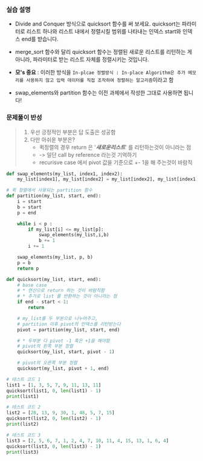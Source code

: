 ### 실습 설명
- Divide and Conquer 방식으로 quicksort 함수를 써 보세요. quicksort는 파라미터로 리스트 하나와 리스트 내에서 정렬시킬 범위를 나타내는 인덱스 start와 인덱스 end를 받습니다.


- merge_sort 함수와 달리 quicksort 함수는 정렬된 새로운 리스트를 리턴하는 게 아니라, 파라미터로 받는 리스트 자체를 정렬시키는 것입니다.
- **모's 중요** : 이러한 방식을 ```In-plcae 정렬방식 : In-place Algorithm은 추가 메모리를 사용하지 않고 입력 데이터를 직접 조작하여 정렬하는 알고리즘```이라고 함

- swap_elements와 partition 함수는 이전 과제에서 작성한 그대로 사용하면 됩니다!

### 문제풀이 반성
> 1. 우선 긍정적인 부분은 답 도출은 성공함
> 2. 다만 아쉬운 부분은?
>    -  퀵정렬의 경우 return 은 '***새로운리스트***' 를 리턴하는것이 아니라는 점
>    -  -> 일단 call by reference 라는것 기억하기
>    - recurisve case 에서 pivot 값을 기준으로 +- 1을 해 주는것이 바람직


```python
def swap_elements(my_list, index1, index2):
    my_list[index1], my_list[index2] = my_list[index2], my_list[index1]

# 퀵 정렬에서 사용되는 partition 함수
def partition(my_list, start, end):
    i = start
    b = start
    p = end

    while i < p :
        if my_list[i] <= my_list[p]:
            swap_elements(my_list,i,b)
            b += 1
        i += 1

    swap_elements(my_list, p, b)
    p = b
    return p

def quicksort(my_list, start, end):
    # base case
    # * 연산으로 return 하는 것이 바람직함
    # * 추가로 list 를 반환하는 것이 아니라는 점
    if end - start < 1:
        return

    # my_list를 두 부분으로 나누어주고,
    # partition 이후 pivot의 인덱스를 리턴받는다
    pivot = partition(my_list, start, end)

    # * 두부분 다 pivot -1 혹은 +1을 해야함
    # pivot의 왼쪽 부분 정렬
    quicksort(my_list, start, pivot - 1)

    # pivot의 오른쪽 부분 정렬
    quicksort(my_list, pivot + 1, end)

# 테스트 코드 1
list1 = [1, 3, 5, 7, 9, 11, 13, 11]
quicksort(list1, 0, len(list1) - 1)
print(list1)

# 테스트 코드 2
list2 = [28, 13, 9, 30, 1, 48, 5, 7, 15]
quicksort(list2, 0, len(list2) - 1)
print(list2)

# 테스트 코드 3
list3 = [2, 5, 6, 7, 1, 2, 4, 7, 10, 11, 4, 15, 13, 1, 6, 4]
quicksort(list3, 0, len(list3) - 1)
print(list3)
```